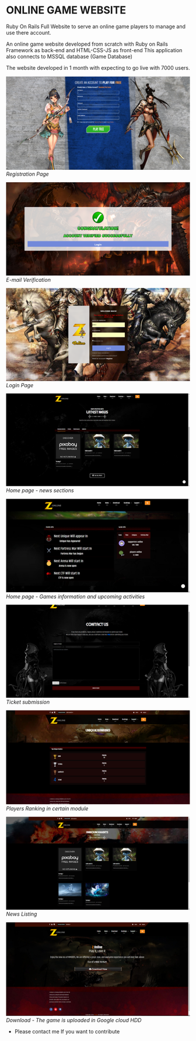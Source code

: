 # ONLINE GAME WEBSITE
Ruby On Rails Full Website to serve an online game players to manage and use there account.

An online game website developed from scratch with Ruby on Rails Framework as back-end and HTML-CSS-JS as front-end
This application also connects to MSSQL database (Game Database)

The website developed in 1 month with expecting to go live with 7000 users.

![alt text](https://github.com/tarqmamdouh/online-server1-website/blob/master/images/Capture13.PNG)
*Registration Page*


![alt text](https://github.com/tarqmamdouh/online-server1-website/blob/master/images/Capture15.PNG)
*E-mail Verification*

![alt text](https://github.com/tarqmamdouh/online-server1-website/blob/master/images/pp.png)
*Login Page*

![alt text](https://github.com/tarqmamdouh/online-server1-website/blob/master/images/Capture3.PNG)
*Home page - news sections*

![alt text](https://github.com/tarqmamdouh/online-server1-website/blob/master/images/Capture2.PNG)
*Home page - Games information and upcoming activities*


![alt text](https://github.com/tarqmamdouh/online-server1-website/blob/master/images/Capture11.PNG)
*Ticket submission*

![alt text](https://github.com/tarqmamdouh/online-server1-website/blob/master/images/Capture10.PNG)
*Players Ranking in certain module*

![alt text](https://github.com/tarqmamdouh/online-server1-website/blob/master/images/Capture7.PNG)
*News Listing*

![alt text](https://github.com/tarqmamdouh/online-server1-website/blob/master/images/Capture8.PNG)
*Download - The game is uploaded in Google cloud HDD*






- Please contact me If you want to contribute 

